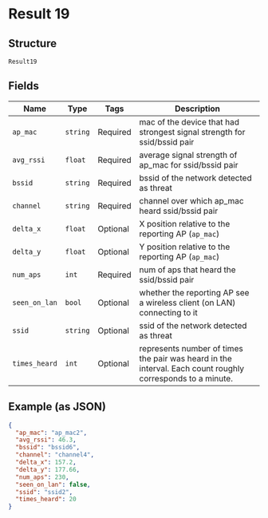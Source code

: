 
# Result 19

## Structure

`Result19`

## Fields

| Name | Type | Tags | Description |
|  --- | --- | --- | --- |
| `ap_mac` | `string` | Required | mac of the device that had strongest signal strength for ssid/bssid pair |
| `avg_rssi` | `float` | Required | average signal strength of ap_mac for ssid/bssid pair |
| `bssid` | `string` | Required | bssid of the network detected as threat |
| `channel` | `string` | Required | channel over which ap_mac heard ssid/bssid pair |
| `delta_x` | `float` | Optional | X position relative to the reporting AP (`ap_mac`) |
| `delta_y` | `float` | Optional | Y position relative to the reporting AP (`ap_mac`) |
| `num_aps` | `int` | Required | num of aps that heard the ssid/bssid pair |
| `seen_on_lan` | `bool` | Optional | whether the reporting AP see a wireless client (on LAN) connecting to it |
| `ssid` | `string` | Optional | ssid of the network detected as threat |
| `times_heard` | `int` | Optional | represents number of times the pair was heard in the interval. Each count roughly corresponds to a minute. |

## Example (as JSON)

```json
{
  "ap_mac": "ap_mac2",
  "avg_rssi": 46.3,
  "bssid": "bssid6",
  "channel": "channel4",
  "delta_x": 157.2,
  "delta_y": 177.66,
  "num_aps": 230,
  "seen_on_lan": false,
  "ssid": "ssid2",
  "times_heard": 20
}
```

